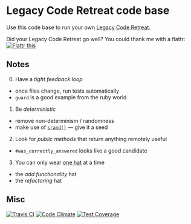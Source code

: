 # Legacy Code Retreat code base

Use this code base to run your own [Legacy Code Retreat](http://legacycoderetreat.typepad.com).

Did your Legacy Code Retreat go well? You could thank me with a flattr: <a href="http://flattr.com/thing/1075656/" target="_blank">
<img src="http://api.flattr.com/button/flattr-badge-large.png" alt="Flattr this" title="Flattr this" border="0" /></a>

## Notes

0. Have a _tight feedback loop_
  - once files change, run tests automatically
  - `guard` is a good example from the ruby world

1. Be _deterministic_
  - remove non-determinism / randomness
  - make use of [`srand()`][srand] — give it a seed

2. Look for _public methods_ that return anything remotely useful
  - `#was_correctly_answered` looks like a good candidate

3. You can only wear [one hat][two-hats] at a time
  - the _add functionality_ hat
  - the _refactoring_ hat

## Misc

[![Travis CI][travis-svg]][travis-ci]
[![Code Climate][c-climate-gpa]][c-climate]
[![Test Coverage][c-climate-cov]][c-climate]


[srand]: http://ruby-doc.org/core-2.2.1/Random.html#srand-method
[two-hats]: http://martinfowler.com/articles/workflowsOfRefactoring/#2hats
[two-hats-origin]: https://nulogy.com/articles/why-dont-you-start-a-reading-group
[travis-ci]: https://travis-ci.org/mariusbutuc/trivia
[travis-svg]: https://travis-ci.org/mariusbutuc/trivia.svg
[c-climate]: https://codeclimate.com/github/mariusbutuc/trivia
[c-climate-gpa]: https://codeclimate.com/github/mariusbutuc/trivia/badges/gpa.svg
[c-climate-cov]: https://codeclimate.com/github/mariusbutuc/trivia/badges/coverage.svg

